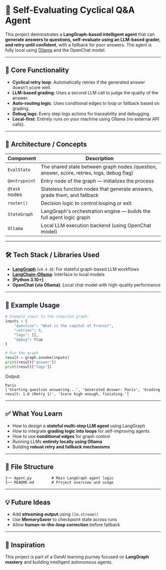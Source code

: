 # 🤖 Self-Evaluating Cyclical Q&A Agent

This project demonstrates a **LangGraph-based intelligent agent** that can **generate answers to questions, self-evaluate using an LLM-based grader, and retry until confident**, with a fallback for poor answers. The agent is fully local using [Ollama](https://ollama.com/) and the OpenChat model.

---

## 🚀 Core Functionality

- **Cyclical retry loop**: Automatically retries if the generated answer doesn't score well.
- **LLM-based grading**: Uses a second LLM call to judge the quality of the answer.
- **Auto-routing logic**: Uses conditional edges to loop or fallback based on grading.
- **Debug logs**: Every step logs actions for traceability and debugging.
- **Local-first**: Entirely runs on your machine using Ollama (no external API calls).

---

## 🧱 Architecture / Concepts

| Component | Description |
|----------|-------------|
| `EvalState` | The shared state between graph nodes (question, answer, score, retries, logs, debug flag) |
| `@entrypoint` | Entry node of the graph — initializes the process |
| `@task` nodes | Stateless function nodes that generate answers, grade them, and fallback |
| `router()` | Decision logic to control looping or exit |
| `StateGraph` | LangGraph's orchestration engine — builds the full agent logic graph |
| `Ollama` | Local LLM execution backend (using OpenChat model) |

---

## 🛠️ Tech Stack / Libraries Used

- **[LangGraph](https://github.com/langchain-ai/langgraph)** (`v0.4.8`): For stateful graph-based LLM workflows
- **[LangChain-Ollama](https://python.langchain.com/docs/integrations/llms/ollama/)**: Interface to local models
- **[Python 3.10+]**
- **OpenChat (via Ollama)**: Local chat model with high-quality performance

---

## 🧪 Example Usage

```python
# Example input to the compiled graph:
inputs = {
    "question": "What is the capital of France?",
    "retries": 0,
    "logs": [],
    "debug": True
}

# Run the graph
result = graph.invoke(inputs)
print(result["answer"])
print(result["logs"])
```

Output:
```
Paris
['Starting question answering...', 'Generated Answer: Paris', 'Grading result: 1.0 (Retry 1)', 'Score high enough, finishing.']
```

---

## ✅ What You Learn

- How to design a **stateful multi-step LLM agent** using LangGraph
- How to integrate **grading logic into loops** for self-improving agents
- How to use **conditional edges** for graph control
- Running LLMs **entirely locally using Ollama**
- Building **robust retry and fallback mechanisms**

---

## 📂 File Structure

```
├── Agent.py         # Main LangGraph agent logic
├── README.md        # Project overview and usage
```

---

## 💡 Future Ideas

- Add **streaming output** using `llm.stream()`
- Use **MemorySaver** to checkpoint state across runs
- Allow **human-in-the-loop correction** before fallback

---

## 🧠 Inspiration

This project is part of a GenAI learning journey focused on **LangGraph mastery** and building intelligent autonomous agents.